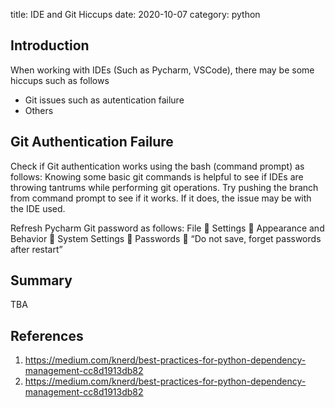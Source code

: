 title: IDE and Git Hiccups
date: 2020-10-07
category: python

## Introduction
When working with IDEs (Such as Pycharm, VSCode), there may be some hiccups such as follows
* Git issues such as autentication failure
* Others

## Git Authentication Failure

Check if Git authentication works using the bash (command prompt) as follows:
Knowing some basic git commands is helpful to see if IDEs are throwing tantrums while performing git operations.
Try pushing the branch from command prompt to see if it works. If it does, the issue may be with the IDE used.


Refresh Pycharm Git password as follows:
File  Settings  Appearance and Behavior  System Settings  Passwords  “Do not save, forget passwords after restart”


## Summary
TBA





## References
1. <https://medium.com/knerd/best-practices-for-python-dependency-management-cc8d1913db82>
1. <https://medium.com/knerd/best-practices-for-python-dependency-management-cc8d1913db82>
